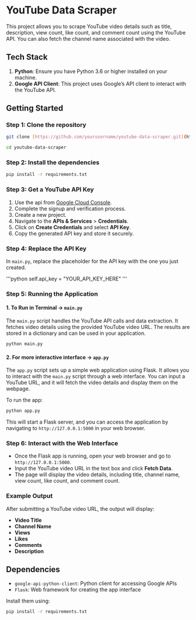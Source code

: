 # YouTube Data Scraper

This project allows you to scrape YouTube video details such as title, description, view count, like count, and comment count using the YouTube API. You can also fetch the channel name associated with the video.

## Tech Stack

1. **Python**: Ensure you have Python 3.6 or higher installed on your machine.
2. **Google API Client**: This project uses Google’s API client to interact with the YouTube API.

## Getting Started

### Step 1: Clone the repository

```bash
git clone [https://github.com/yourusername/youtube-data-scraper.git](https://github.com/Tamilmughilan/YouScrape)

cd youtube-data-scraper
```

### Step 2: Install the dependencies

```bash
pip install -r requirements.txt
```

### Step 3: Get a YouTube API Key

1. Use the api from [Google Cloud Console](https://console.cloud.google.com/).
2. Complete the signup and verification process.
3. Create a new project.
4. Navigate to the **APIs & Services** > **Credentials**.
5. Click on **Create Credentials** and select **API Key**.
6. Copy the generated API key and store it securely.

### Step 4: Replace the API Key

In `main.py`, replace the placeholder for the API key with the one you just created.

'''python
self.api_key = "YOUR_API_KEY_HERE"
'''

### Step 5: Running the Application

#### 1. To Run in Terminal -> `main.py`

The `main.py` script handles the YouTube API calls and data extraction. It fetches video details using the provided YouTube video URL. The results are stored in a dictionary and can be used in your application.

```bash
python main.py
```

#### 2. For more interactive interface -> `app.py`

The `app.py` script sets up a simple web application using Flask. It allows you to interact with the `main.py` script through a web interface. You can input a YouTube URL, and it will fetch the video details and display them on the webpage.

To run the app:

```bash
python app.py
```

This will start a Flask server, and you can access the application by navigating to `http://127.0.0.1:5000` in your web browser.

### Step 6: Interact with the Web Interface

- Once the Flask app is running, open your web browser and go to `http://127.0.0.1:5000`.
- Input the YouTube video URL in the text box and click **Fetch Data**.
- The page will display the video details, including title, channel name, view count, like count, and comment count.
  
### Example Output

After submitting a YouTube video URL, the output will display:

- **Video Title**
- **Channel Name**
- **Views**
- **Likes**
- **Comments**
- **Description**

## Dependencies

- `google-api-python-client`: Python client for accessing Google APIs
- `Flask`: Web framework for creating the app interface

Install them using:

```bash
pip install -r requirements.txt
```

